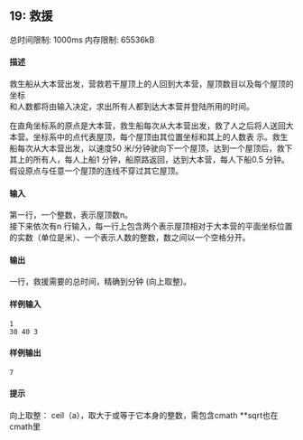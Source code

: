 ﻿## 19: 救援
总时间限制: 1000ms     内存限制: 65536kB

#### 描述

救生船从大本营出发，营救若干屋顶上的人回到大本营，屋顶数目以及每个屋顶的坐标  
和人数都将由输入决定，求出所有人都到达大本营并登陆所用的时间。  
  
在直角坐标系的原点是大本营，救生船每次从大本营出发，救了人之后将人送回大本营。坐标系中的点代表屋顶，每个屋顶由其位置坐标和其上的人数表 示。救生船每次从大本营出发，以速度50 米/分钟驶向下一个屋顶，达到一个屋顶后，救下其上的所有人，每人上船1 分钟，船原路返回，达到大本营，每人下船0.5 分钟。假设原点与任意一个屋顶的连线不穿过其它屋顶。

#### 输入

第一行，一个整数，表示屋顶数n。  
接下来依次有n 行输入，每一行上包含两个表示屋顶相对于大本营的平面坐标位置的实数（单位是米）、一个表示人数的整数，数之间以一个空格分开。

#### 输出

一行，救援需要的总时间，精确到分钟 (向上取整)。

#### 样例输入

	1
	30 40 3

#### 样例输出

	7

#### 提示

向上取整：
ceil（a），取大于或等于它本身的整数，需包含cmath
**sqrt也在cmath里


